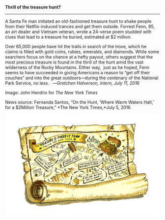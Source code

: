 **Thrill of the treasure hunt?**

****

A Santa Fe man initiated an old-fashioned treasure hunt to shake people from their Netflix-induced trances and get them outside. Forrest Fenn, 85, an art dealer and Vietnam veteran, wrote a 24-verse poem studded with clues that lead to a treasure he buried, estimated at \$2 million. 

Over 65,000 people have hit the trails in search of the trove, which he claims is filled with gold coins, rubies, emeralds, and diamonds. While some searchers focus on the chance at a hefty payout, others suggest that the most precious treasure is found in the thrill of the hunt amid the vast wilderness of the Rocky Mountains. Either way,  just as he hoped, Fenn seems to have succeeded in giving Americans a reason to “get off their couches” and into the great outdoors—during the centenary of the National Park Service, no less.   —*Gretchen Halverson, intern, July 11, 2016*

Image: John Hendrix for *The New York Times*

News source: Fernanda Santos, “On the Hunt, ‘Where Warm Waters Halt,’ for a \$2Million Treasure,” *The New York Times,*July 5, 2016

![](../images/16-7-11_2006.84_TreasureEDIT-1.png)

